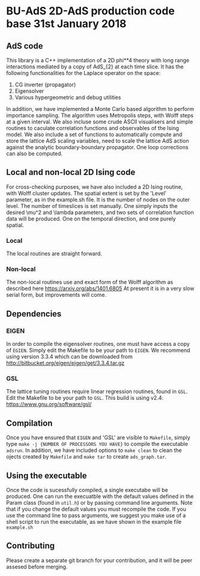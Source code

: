 # BU-AdS 2D-AdS production code base                    31st January 2018

## AdS code

This library is a C++ implementation of a 2D phi**4 theory with long range
interactions mediated by a copy of AdS_{2} at each time slice. It has
the following functionalities for the Laplace operator on the space:

1. CG inverter (propagator)
2. Eigensolver
3. Various hypergeometric and debug utilities

In addition, we have implemented a Monte Carlo based algorithm to perform
importance sampling. The algorithm uses Metropolis steps, with Wolff
steps at a given interval. We also incluse some crude ASCII visualisers
and simple routines to caculate correlation functions and observables
of the Ising model. We also include a set of functions to automatically
compute and store the lattice AdS scaling variables, need to scale the
lattice AdS action against the analytic boundary-boundary propagator.
One loop corrections can also be computed.

## Local and non-local 2D Ising code

For cross-checking purposes, we have also included a 2D Ising
routine, with Wolff cluster updates. The spatial extent is set by
the 'Level' parameter, as in the example.sh file. It is the number of
nodes on the outer level. The number of timeslices is set manually.
One simply inputs the desired \mu^2 and \lambda parameters, and two
sets of correlation function data will be produced. One on the temporal
direction, and one purely spatial.

### Local

The local routines are straight forward.

### Non-local

The non-local routines use and exact form of the Wolff algorithm as
described here https://arxiv.org/abs/1401.6805 At present it is in
a very slow serial form, but improvements will come.

## Dependencies

### EIGEN

In order to compile the eigensolver routines, one must have access a copy
of `EGIEN`. Simply edit the Makefile to be your path to `EIGEN`. We
recommend using version 3.3.4 which can be downloaded from
http://bitbucket.org/eigen/eigen/get/3.3.4.tar.gz

### GSL
The lattice tuning routines require linear regression routines, found
in `GSL`. Edit the Makefile to be your path to `GSL`. This build is
using v2.4: https://www.gnu.org/software/gsl/

## Compilation

Once you have ensured that `EIGEN` and 'GSL' are visible to `Makefile`,
simply type `make -j {NUMBER OF PROCESSORS YOU HAVE}` to compile the
executable `adsrun`. In addition, we have included options to
`make clean` to clean the ojects created by `Makefile` and `make tar`
to create `ads_graph.tar`.

## Using the executable

Once the code is sucessfully compiled, a single executabe will be produced.
One can run the execuatble with the default values defined in the Param 
class (found in `util.h`) or by passing command line arguments. Note that 
if you change the default values you must recompile the code. If you use 
the command line to pass arguments, we suggest you make use of a shell 
script to run the executable, as we have shown in the example file 
`example.sh`

## Contributing

Please create a separate git branch for your contribution, and it will be
peer assesed before merging.

